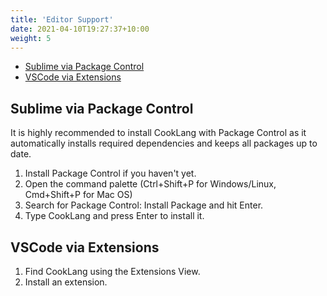 ```yaml
---
title: 'Editor Support'
date: 2021-04-10T19:27:37+10:00
weight: 5
---
```


* [Sublime via Package Control](#sublime-via-package-control)
* [VSCode via Extensions](#vscode-via-extensions)

## Sublime via Package Control

It is highly recommended to install CookLang with Package Control as it automatically installs required dependencies and keeps all packages up to date.

1. Install Package Control if you haven't yet.
2. Open the command palette (Ctrl+Shift+P for Windows/Linux, Cmd+Shift+P for Mac OS)
3. Search for Package Control: Install Package and hit Enter.
4. Type CookLang and press Enter to install it.


## VSCode via Extensions

1. Find CookLang using the Extensions View.
2. Install an extension.
